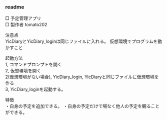 ### readme
□ 予定管理アプリ  
□ 製作者 tomato202

注意点  
YicDiaryとYicDiary_loginは同じファイルに入れる。
仮想環境でプログラムを動かすこと


起動方法  
1, コマンドプロンプトを開く  
2, 仮想環境を開く  
2(仮想環境がない場合), YicDiary_login, YicDiaryと同じファイルに仮想環境を作る  
3, YicDiary_loginを起動する。


特徴  
・自身の予定を追加できる。
・自身の予定だけで場なく他人の予定を観ることができる。

